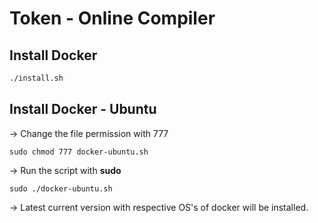 # Token - **Online Compiler**

## Install Docker

```sh
./install.sh
```

## Install Docker - Ubuntu

-> Change the file permission with 777

```
sudo chmod 777 docker-ubuntu.sh
```
-> Run the script with **sudo**

```
sudo ./docker-ubuntu.sh
```
-> Latest current version with respective OS's of docker will be installed.

